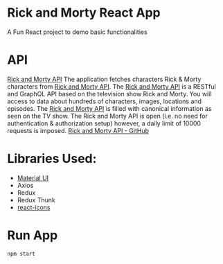 # Rick and Morty React App
A Fun React project to demo basic functionalities


#
#
#

# API
[Rick and Morty API](https://rickandmortyapi.com/)
The application fetches characters Rick & Morty characters from [Rick and Morty API](https://rickandmortyapi.com/). 
The [Rick and Morty API](https://rickandmortyapi.com/) is a RESTful and GraphQL API based on the television show Rick and Morty. You will access to data about hundreds of characters, images, locations and episodes. The [Rick and Morty API](https://rickandmortyapi.com/) is filled with canonical information as seen on the TV show. The Rick and Morty API is open (i.e. no need for authentication & authorization setup) however, a daily limit of 10000 requests is imposed.
[Rick and Morty API - GitHub](https://github.com/afuh/rick-and-morty-api)


# Libraries Used:

- [Material UI](https://mui.com/)
- Axios
- Redux
- Redux Thunk
- [react-icons](https://react-icons.github.io/react-icons/)

#
#
#

# Run App
```
npm start
```

#
#
#

